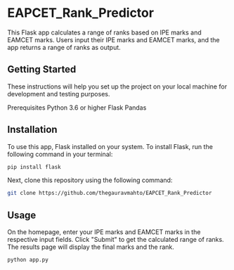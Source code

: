 # EAPCET_Rank_Predictor

This Flask app calculates a range of ranks based on IPE marks and EAMCET marks. Users input their IPE marks and EAMCET marks, and the app returns a range of ranks as output.

## Getting Started
These instructions will help you set up the project on your local machine for development and testing purposes.

Prerequisites
Python 3.6 or higher
Flask
Pandas

## Installation

To use this app, Flask installed on your system. To install Flask, run the following command in your terminal:


```bash
pip install flask
```
Next, clone this repository using the following command:
```bash
git clone https://github.com/thegauravmahto/EAPCET_Rank_Predictor
```

## Usage
 On the homepage, enter your IPE marks and EAMCET marks in the respective input fields.
 Click "Submit" to get the calculated range of ranks.
 The results page will display the final marks and the rank.
```bash
python app.py
```

## 
